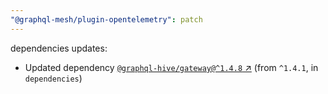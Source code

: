 ```yaml
---
"@graphql-mesh/plugin-opentelemetry": patch
---
```

dependencies updates:
  - Updated dependency [`@graphql-hive/gateway@^1.4.8` ↗︎](https://www.npmjs.com/package/@graphql-hive/gateway/v/1.4.8) (from `^1.4.1`, in `dependencies`)
